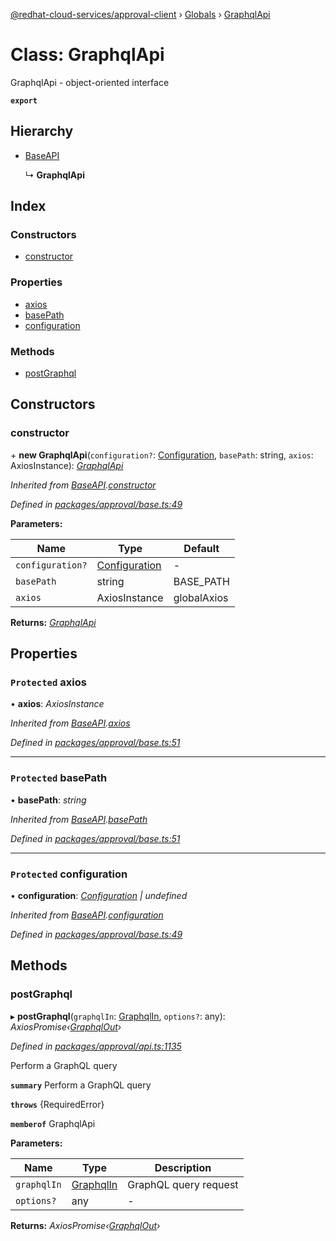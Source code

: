 [@redhat-cloud-services/approval-client](../README.md) › [Globals](../globals.md) › [GraphqlApi](graphqlapi.md)

# Class: GraphqlApi

GraphqlApi - object-oriented interface

**`export`** 

## Hierarchy

* [BaseAPI](baseapi.md)

  ↳ **GraphqlApi**

## Index

### Constructors

* [constructor](graphqlapi.md#constructor)

### Properties

* [axios](graphqlapi.md#protected-axios)
* [basePath](graphqlapi.md#protected-basepath)
* [configuration](graphqlapi.md#protected-configuration)

### Methods

* [postGraphql](graphqlapi.md#postgraphql)

## Constructors

###  constructor

\+ **new GraphqlApi**(`configuration?`: [Configuration](configuration.md), `basePath`: string, `axios`: AxiosInstance): *[GraphqlApi](graphqlapi.md)*

*Inherited from [BaseAPI](baseapi.md).[constructor](baseapi.md#constructor)*

*Defined in [packages/approval/base.ts:49](https://github.com/RedHatInsights/javascript-clients/blob/master/packages/approval/base.ts#L49)*

**Parameters:**

Name | Type | Default |
------ | ------ | ------ |
`configuration?` | [Configuration](configuration.md) | - |
`basePath` | string | BASE_PATH |
`axios` | AxiosInstance | globalAxios |

**Returns:** *[GraphqlApi](graphqlapi.md)*

## Properties

### `Protected` axios

• **axios**: *AxiosInstance*

*Inherited from [BaseAPI](baseapi.md).[axios](baseapi.md#protected-axios)*

*Defined in [packages/approval/base.ts:51](https://github.com/RedHatInsights/javascript-clients/blob/master/packages/approval/base.ts#L51)*

___

### `Protected` basePath

• **basePath**: *string*

*Inherited from [BaseAPI](baseapi.md).[basePath](baseapi.md#protected-basepath)*

*Defined in [packages/approval/base.ts:51](https://github.com/RedHatInsights/javascript-clients/blob/master/packages/approval/base.ts#L51)*

___

### `Protected` configuration

• **configuration**: *[Configuration](configuration.md) | undefined*

*Inherited from [BaseAPI](baseapi.md).[configuration](baseapi.md#protected-configuration)*

*Defined in [packages/approval/base.ts:49](https://github.com/RedHatInsights/javascript-clients/blob/master/packages/approval/base.ts#L49)*

## Methods

###  postGraphql

▸ **postGraphql**(`graphqlIn`: [GraphqlIn](../interfaces/graphqlin.md), `options?`: any): *AxiosPromise‹[GraphqlOut](../interfaces/graphqlout.md)›*

*Defined in [packages/approval/api.ts:1135](https://github.com/RedHatInsights/javascript-clients/blob/master/packages/approval/api.ts#L1135)*

Perform a GraphQL query

**`summary`** Perform a GraphQL query

**`throws`** {RequiredError}

**`memberof`** GraphqlApi

**Parameters:**

Name | Type | Description |
------ | ------ | ------ |
`graphqlIn` | [GraphqlIn](../interfaces/graphqlin.md) | GraphQL query request |
`options?` | any | - |

**Returns:** *AxiosPromise‹[GraphqlOut](../interfaces/graphqlout.md)›*
